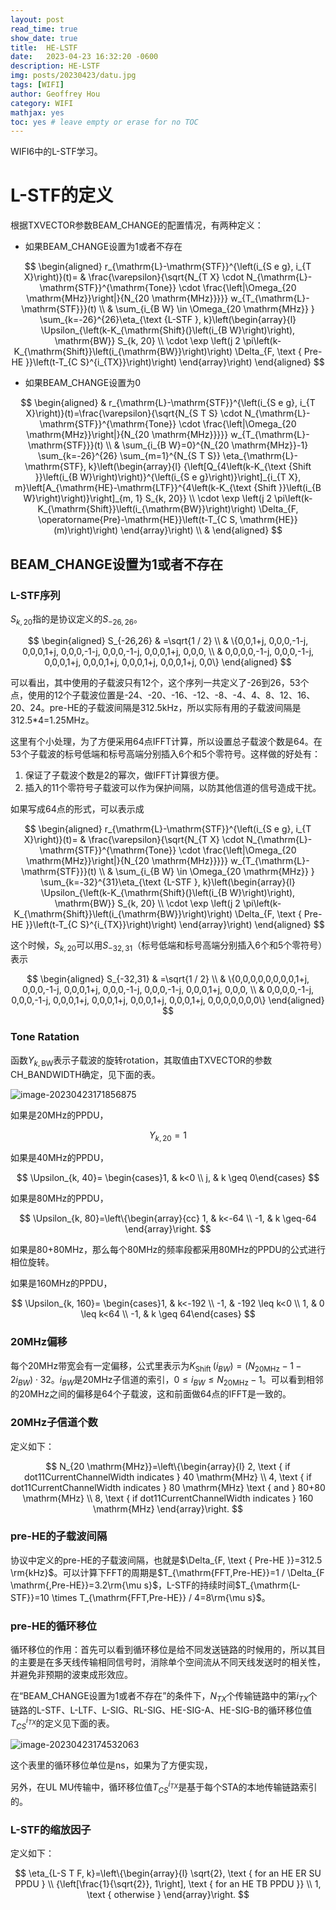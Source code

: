 ```yaml
---
layout: post
read_time: true
show_date: true
title:  HE-LSTF
date:   2023-04-23 16:32:20 -0600
description: HE-LSTF
img: posts/20230423/datu.jpg 
tags: [WIFI]
author: Geoffrey Hou
category: WIFI
mathjax: yes
toc: yes # leave empty or erase for no TOC
---
```


<head>
    <script src="https://cdn.mathjax.org/mathjax/latest/MathJax.js?config=TeX-AMS-MML_HTMLorMML" type="text/javascript"></script>
    <script type="text/x-mathjax-config">
        MathJax.Hub.Config({
            tex2jax: {
            skipTags: ['script', 'noscript', 'style', 'textarea', 'pre'],
            inlineMath: [['$','$']]
            }
        });
    </script>
</head>

WIFI6中的L-STF学习。<!--more-->

# L-STF的定义

根据TXVECTOR参数BEAM_CHANGE的配置情况，有两种定义：

- 如果BEAM_CHANGE设置为1或者不存在

$$
\begin{aligned}
r_{\mathrm{L}-\mathrm{STF}}^{\left(i_{S e g}, i_{T X}\right)}(t)= & \frac{\varepsilon}{\sqrt{N_{T X} \cdot N_{\mathrm{L}-\mathrm{STF}}^{\mathrm{Tone}} \cdot \frac{\left|\Omega_{20 \mathrm{MHz}}\right|}{N_{20 \mathrm{MHz}}}}} w_{T_{\mathrm{L}-\mathrm{STF}}}(t) \\
& \sum_{i_{B W} \in \Omega_{20 \mathrm{MHz}} } \sum_{k=-26}^{26}\eta_{\text {L-STF }, k}\left(\begin{array}{l}
\Upsilon_{\left(k-K_{\mathrm{Shift}(}\left(i_{B W}\right)\right), \mathrm{BW}} S_{k, 20} \\
\cdot \exp \left(j 2 \pi\left(k-K_{\mathrm{Shift}}\left(i_{\mathrm{BW}}\right)\right) \Delta_{F, \text { Pre-HE }}\left(t-T_{C S}^{i_{TX}}\right)\right)
\end{array}\right)
\end{aligned}
$$

- 如果BEAM_CHANGE设置为0

$$
\begin{aligned}
& r_{\mathrm{L}-\mathrm{STF}}^{\left(i_{S e g}, i_{T X}\right)}(t)=\frac{\varepsilon}{\sqrt{N_{S T S} \cdot N_{\mathrm{L}-\mathrm{STF}}^{\mathrm{Tone}} \cdot \frac{\left|\Omega_{20 \mathrm{MHz}}\right|}{N_{20 \mathrm{MHz}}}}} w_{T_{\mathrm{L}-\mathrm{STF}}}(t) \\
& \sum_{i_{B W}=0}^{N_{20 \mathrm{MHz}}-1} \sum_{k=-26}^{26} \sum_{m=1}^{N_{S T S}} \eta_{\mathrm{L}-\mathrm{STF}, k}\left(\begin{array}{l}
{\left[Q_{4\left(k-K_{\text {Shift }}\left(i_{B W}\right)\right)}^{\left(i_{S e g}\right)}\right]_{i_{T X}, m}\left[A_{\mathrm{HE}-\mathrm{LTF}}^{4\left(k-K_{\text {Shift }}\left(i_{B W}\right)\right)}\right]_{m, 1} S_{k, 20}} \\
\cdot \exp \left(j 2 \pi\left(k-K_{\mathrm{Shift}}\left(i_{\mathrm{BW}}\right)\right) \Delta_{F, \operatorname{Pre}-\mathrm{HE}}\left(t-T_{C S, \mathrm{HE}}(m)\right)\right)
\end{array}\right) \\
&
\end{aligned}
$$



## BEAM_CHANGE设置为1或者不存在

### L-STF序列

$S_{k, 20}$指的是协议定义的$S_{-26,26}$。

$$
\begin{aligned}
S_{-26,26} & =\sqrt{1 / 2} \\
& \{0,0,1+j, 0,0,0,-1-j, 0,0,0,1+j, 0,0,0,-1-j, 0,0,0,-1-j, 0,0,0,1+j, 0,0,0, \\
& 0,0,0,0,-1-j, 0,0,0,-1-j, 0,0,0,1+j, 0,0,0,1+j, 0,0,0,1+j, 0,0,0,1+j, 0,0\}
\end{aligned}
$$

可以看出，其中使用的子载波只有12个，这个序列一共定义了-26到26，53个点，使用的12个子载波位置是-24、-20、-16、-12、-8、-4、4、8、12、16、20、24。pre-HE的子载波间隔是312.5kHz，所以实际有用的子载波间隔是312.5*4=1.25MHz。

这里有个小处理，为了方便采用64点IFFT计算，所以设置总子载波个数是64。在53个子载波的标号低端和标号高端分别插入6个和5个零符号。这样做的好处有：

1. 保证了子载波个数是2的幂次，做IFFT计算很方便。
2. 插入的11个零符号子载波可以作为保护间隔，以防其他信道的信号造成干扰。



如果写成64点的形式，可以表示成

$$
\begin{aligned}
r_{\mathrm{L}-\mathrm{STF}}^{\left(i_{S e g}, i_{T X}\right)}(t)= & \frac{\varepsilon}{\sqrt{N_{T X} \cdot N_{\mathrm{L}-\mathrm{STF}}^{\mathrm{Tone}} \cdot \frac{\left|\Omega_{20 \mathrm{MHz}}\right|}{N_{20 \mathrm{MHz}}}}} w_{T_{\mathrm{L}-\mathrm{STF}}}(t) \\
& \sum_{i_{B W} \in \Omega_{20 \mathrm{MHz}} } \sum_{k=-32}^{31}\eta_{\text {L-STF }, k}\left(\begin{array}{l}
\Upsilon_{\left(k-K_{\mathrm{Shift}(}\left(i_{B W}\right)\right), \mathrm{BW}} S_{k, 20} \\
\cdot \exp \left(j 2 \pi\left(k-K_{\mathrm{Shift}}\left(i_{\mathrm{BW}}\right)\right) \Delta_{F, \text { Pre-HE }}\left(t-T_{C S}^{i_{TX}}\right)\right)
\end{array}\right)
\end{aligned}
$$

这个时候，$S_{k, 20}$可以用$S_{-32,31}$（标号低端和标号高端分别插入6个和5个零符号）表示

$$
\begin{aligned}
S_{-32,31} & =\sqrt{1 / 2} \\
& \{0,0,0,0,0,0,0,0,1+j, 0,0,0,-1-j, 0,0,0,1+j, 0,0,0,-1-j, 0,0,0,-1-j, 0,0,0,1+j, 0,0,0, \\
& 0,0,0,0,-1-j, 0,0,0,-1-j, 0,0,0,1+j, 0,0,0,1+j, 0,0,0,1+j, 0,0,0,1+j, 0,0,0,0,0,0,0\}
\end{aligned}
$$


### Tone Ratation

函数$\Upsilon_{k, \mathrm{BW}}$表示子载波的旋转rotation，其取值由TXVECTOR的参数CH_BANDWIDTH确定，见下面的表。

![image-20230423171856875](https://user-images.githubusercontent.com/115327603/233835234-4b8154f4-fdbd-4551-aa83-400b2970d889.png)



如果是20MHz的PPDU，

$$
\Upsilon_{k, 20}=1
$$

如果是40MHz的PPDU，

$$
\Upsilon_{k, 40}= \begin{cases}1, & k<0 \\ j, & k \geq 0\end{cases}
$$

如果是80MHz的PPDU，

$$
\Upsilon_{k, 80}=\left\{\begin{array}{cc}
1, & k<-64 \\
-1, & k \geq-64
\end{array}\right.
$$

如果是80+80MHz，那么每个80MHz的频率段都采用80MHz的PPDU的公式进行相位旋转。

如果是160MHz的PPDU，

$$
\Upsilon_{k, 160}= \begin{cases}1, & k<-192 \\ -1, & -192 \leq k<0 \\ 1, & 0 \leq k<64 \\ -1, & k \geq 64\end{cases}
$$


### 20MHz偏移

每个20MHz带宽会有一定偏移，公式里表示为$K_{\text {Shift }}(i_{BW})=\left(N_{20 \mathrm{MHz}}-1-2 i_{BW}\right) \cdot 32$。$i_{BW}$是20MHz子信道的索引，$0 \leq i_{B W} \leq N_{20 \mathrm{MHz}}-1$。可以看到相邻的20MHz之间的偏移是64个子载波，这和前面做64点的IFFT是一致的。

### 20MHz子信道个数

定义如下：

$$
N_{20 \mathrm{MHz}}=\left\{\begin{array}{l}
2, \text { if dot11CurrentChannelWidth indicates } 40 \mathrm{MHz} \\
4, \text { if dot11CurrentChannelWidth indicates } 80 \mathrm{MHz} \text { and } 80+80 \mathrm{MHz} \\
8, \text { if dot11CurrentChannelWidth indicates } 160 \mathrm{MHz}
\end{array}\right.
$$

### pre-HE的子载波间隔

协议中定义的pre-HE的子载波间隔，也就是$\Delta_{F, \text { Pre-HE }}=312.5 \rm{kHz}$。可以计算下FFT的周期是$T_{\mathrm{FFT,Pre-HE}}=1 / \Delta_{F \mathrm{,Pre-HE}}=3.2\rm{\mu s}$，L-STF的持续时间$T_{\mathrm{L-STF}}=10 \times T_{\mathrm{FFT,Pre-HE}} / 4=8\rm{\mu s}$。

### pre-HE的循环移位

循环移位的作用：首先可以看到循环移位是给不同发送链路的时候用的，所以其目的主要是在多天线传输相同信号时，消除单个空间流从不同天线发送时的相关性，并避免非预期的波束成形效应。



在“BEAM_CHANGE设置为1或者不存在”的条件下，$N_{T X}$个传输链路中的第$i_{T X}$个链路的L-STF、L-LTF、L-SIG、RL-SIG、HE-SIG-A、HE-SIG-B的循环移位值$T_{C S}^{i_{T X}}$的定义见下面的表。

![image-20230423174532063](https://user-images.githubusercontent.com/115327603/233835248-d712c296-5e4a-469a-ba68-3e7c97b6afc8.png)



这个表里的循环移位单位是ns，如果为了方便实现，

另外，在UL MU传输中，循环移位值$T_{C S}^{i_{T X}}$是基于每个STA的本地传输链路索引的。

### L-STF的缩放因子

定义如下：

$$
\eta_{L-S T F, k}=\left\{\begin{array}{l}
\sqrt{2}, \text { for an HE ER SU PPDU } \\
{\left[\frac{1}{\sqrt{2}}, 1\right], \text { for an HE TB PPDU }} \\
1, \text { otherwise }
\end{array}\right.
$$

